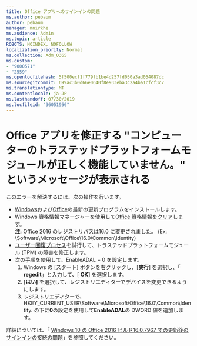 ```yaml
---
title: Office アプリへのサインインの問題
ms.author: pebaum
author: pebaum
manager: mnirkhe
ms.audience: Admin
ms.topic: article
ROBOTS: NOINDEX, NOFOLLOW
localization_priority: Normal
ms.collection: Adm_O365
ms.custom:
- "9000571"
- "2559"
ms.openlocfilehash: 5f500ecf1f779fb1be4d257fd050a3ad054087dc
ms.sourcegitcommit: 699ac3b0d66e0640f8e933eba3c2a4ba1cfcf3c7
ms.translationtype: MT
ms.contentlocale: ja-JP
ms.lasthandoff: 07/30/2019
ms.locfileid: "36051956"
---
```

# <a name="fixing-the-office-apps-your-computers-trusted-platform-module-is-not-functioning-properly-message"></a>Office アプリを修正する "コンピューターのトラステッドプラットフォームモジュールが正しく機能していません。" というメッセージが表示される

このエラーを解決するには、次の操作を行います。

- [Windows](https://support.microsoft.com/help/4027667/windows-10-update)および[Office](https://support.office.com/article/update-office-and-your-computer-with-microsoft-update-2ab296f3-7f03-43a2-8e50-46de917611c5)の最新の更新プログラムをインストールします。
- Windows 資格情報マネージャーを使用して[Office 資格情報をクリア](https://docs.microsoft.com/eoffice/troubleshoot/error-messages/another-account-already-signed-in#step-3-clear-cached-credentials-on-the-computer)します。<br/>
    **注:** Office 2016 のレジストリパスは16.0 に変更されました。 (Ex: \Software\Microsoft\Office\16.0\Common\Identity\)
- [ユーザー回復プロセス](https://docs.microsoft.com/office365/troubleshoot/administration/connection-issue-when-sign-in-office-2016#symptom-2)を試行して、トラステッドプラットフォームモジュール (TPM) の障害を修正します。
- 次の手順を使用して、EnableADAL = 0 を設定します。  
    1. Windows の [スタート] ボタンを右クリックし、[**実行**] を選択し、「 **regedit**」と入力して、[ **OK]** を選択します。
    2. [**はい]** を選択して、レジストリエディターでデバイスを変更できるようにします。
    3. レジストリエディターで、HKEY_CURRENT_USER\Software\Microsoft\Office\16.0\Common\Identity. の下に**0**の設定を使用して**EnableADAL**の DWORD 値を追加します。

詳細については、「 [Windows 10 の Office 2016 ビルド16.0.7967 での更新後のサインインの接続の問題](https://docs.microsoft.com/office365/troubleshoot/administration/connection-issue-when-sign-in-office-2016)」を参照してください。